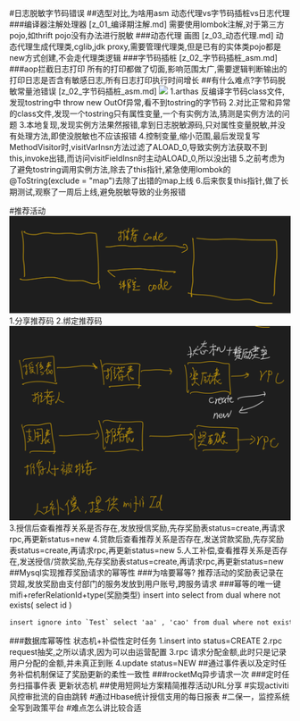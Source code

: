 #日志脱敏字节码错误
##选型对比,为啥用asm
动态代理vs字节码插桩vs日志代理
###编译器注解处理器
[z_01_编译期注解.md]
需要使用lombok注解,对于第三方pojo,如thrift pojo没有办法进行脱敏
###动态代理
画图
[z_03_动态代理.md]
动态代理生成代理类,cglib,jdk proxy,需要管理代理类,但是已有的实体类pojo都是new方式创建,不会走代理类逻辑
###字节码插桩
[z_02_字节码插桩_asm.md]
###aop拦截日志打印
所有的打印都做了切面,影响范围太广,需要逻辑判断输出的打印日志是否含有敏感日志,所有日志打印执行时间增长
##有什么难点?字节码脱敏常量池错误
[z_02_字节码插桩_asm.md]
![](.z_02_字节码插桩_asm_images/4d561234.png)
1.arthas 反编译字节码class文件,发现tostring中 throw new OutOf异常,看不到tostring的字节码
2.对比正常和异常的class文件,发现一个tostring只有属性变量,一个有实例方法,猜测是实例方法的问题
3.本地复现,发现实例方法果然报错,拿到日志脱敏源码,只对属性变量脱敏,并没有处理方法,即使没脱敏也不应该报错
4.控制变量,缩小范围,最后发现复写MethodVisitor时,visitVarInsn方法过滤了ALOAD_0,导致实例方法获取不到this,invoke出错,而访问visitFieldInsn时主动ALOAD_0,所以没出错
5.之前考虑为了避免tostring调用实例方法,除去了this指针,紧急使用lombok的@ToString(exclude = "map")去除了出错的map上线
6.后来恢复this指针,做了长期测试,观察了一周后上线,避免脱敏导致的业务报错

#推荐活动
![](.z_project_项目_小米_01_小米金融海外贷超平台_images/638cab9e.png)
1.分享推荐码
2.绑定推荐码
![](.z_project_项目_小米_01_小米金融海外贷超平台_images/3fe7dce7.png)
3.授信后查看推荐关系是否存在,发放授信奖励,先存奖励表status=create,再请求rpc,再更新status=new
4.贷款后查看推荐关系是否存在,发送贷款奖励,先存奖励表status=create,再请求rpc,再更新status=new
5.人工补偿,查看推荐关系是否存在,发送授信/贷款奖励,先存奖励表status=create,再请求rpc,再更新status=new
##Mysql实现推荐奖励请求的幂等性
###为啥要幂等?
推荐活动的奖励表记录在贷超,发放奖励由支付部门的服务发放到用户账号,跨服务请求
###幂等的唯一键
mifi+referRelationId+type(奖励类型)
insert into  select from dual where not exists( select id )
```asp
insert ignore into `Test` select 'aa' , 'cao' from dual where not exists(select 1 from Test where `first_name`='aa' and `second_name`='bb');
```
###数据库幂等性
状态机+补偿性定时任务
1.insert into  status=CREATE
2.rpc request抽奖,之所以请求,因为可以由运营配置
3.rpc 请求分配金额,此时只是记录用户分配的金额,并未真正到账
4.update status=NEW
##通过事件表以及定时任务补偿机制保证了奖励更新的柔性一致性
###rocketMq异步请求一次
###定时任务扫描事件表
更新状态机
##使用短网址方案精简推荐活动URL分享
#实现activiti风控审批流的自由跳转
#通过Hbase统计授信支用的每日报表
#二保一，监控系统全写到政策平台
#难点怎么讲比较合适
